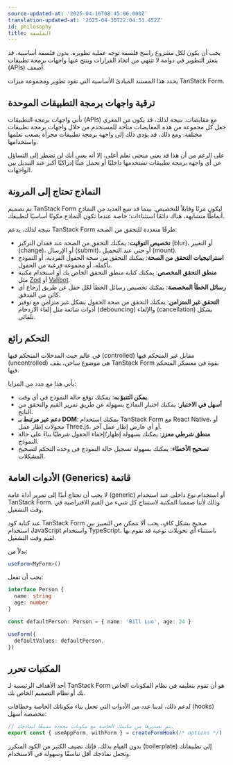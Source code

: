 ```yaml
---
source-updated-at: '2025-04-16T08:45:06.000Z'
translation-updated-at: '2025-04-30T22:04:51.452Z'
id: philosophy
title: الفلسفة
---
```


يجب أن يكون لكل مشروع راسخ فلسفة توجه عملية تطويره. بدون فلسفة أساسية، قد يتعثر التطوير في دوامة لا تنتهي من اتخاذ القرارات وينتج عنها واجهات برمجة تطبيقات (APIs) أضعف.

يحدد هذا المستند المبادئ الأساسية التي تقود تطوير ومجموعة ميزات TanStack Form.

## ترقية واجهات برمجة التطبيقات الموحدة

تأتي واجهات برمجة التطبيقات (APIs) مع مقايضات. نتيجة لذلك، قد يكون من المغري جعل كل مجموعة من هذه المقايضات متاحة للمستخدم من خلال واجهات برمجة تطبيقات مختلفة. ومع ذلك، قد يؤدي ذلك إلى واجهة برمجة تطبيقات مجزأة يصعب تعلمها واستخدامها.

على الرغم من أن هذا قد يعني منحنى تعلم أعلى، إلا أنه يعني أنك لن تضطر إلى التساؤل عن أي واجهة برمجة تطبيقات تستخدمها داخليًا أو تحمل عبئًا إدراكيًا أكبر عند التبديل بين الواجهات.

## النماذج تحتاج إلى المرونة

تم تصميم TanStack Form ليكون مرنًا وقابلاً للتخصيص. بينما قد تتبع العديد من النماذج أنماطًا متشابهة، هناك دائمًا استثناءات؛ خاصة عندما تكون النماذج مكونًا أساسيًا لتطبيقك.

نتيجة لذلك، يدعم TanStack Form طرقًا متعددة للتحقق من الصحة:

- **تخصيص التوقيت**: يمكنك التحقق من الصحة عند فقدان التركيز (blur)، أو التغيير (change)، أو الإرسال (submit)، أو حتى عند التحميل (mount).
- **استراتيجيات التحقق من الصحة**: يمكنك التحقق من صحة الحقول الفردية، أو النموذج بأكمله، أو مجموعة فرعية من الحقول.
- **منطق التحقق المخصص**: يمكنك كتابة منطق التحقق الخاص بك أو استخدام مكتبة مثل [Zod](https://zod.dev/) أو [Valibot](https://valibot.dev/).
- **رسائل الخطأ المخصصة**: يمكنك تخصيص رسائل الخطأ لكل حقل عن طريق إرجاع أي كائن من المدقق.
- **التحقق غير المتزامن**: يمكنك التحقق من صحة الحقول بشكل غير متزامن مع توفير أدوات شائعة مثل إلغاء الازدحام (debouncing) والإلغاء (cancellation) بشكل تلقائي.

## التحكم رائع

في عالم حيث المدخلات المتحكم فيها (controlled) مقابل غير المتحكم فيها (uncontrolled) هي موضوع ساخن، يقف TanStack Form بقوة في معسكر المتحكم فيها.

يأتي هذا مع عدد من المزايا:

- **يمكن التنبؤ به**: يمكنك توقع حالة النموذج في أي وقت.
- **أسهل في الاختبار**: يمكنك اختبار النماذج بسهولة عن طريق تمرير القيم والتحقق من الناتج.
- **دعم غير مرتبط بـ DOM**: يمكنك استخدام TanStack Form مع React Native، أو محولات إطار عمل Three.js، أو أي عارض إطار عمل آخر.
- **منطق شرطي معزز**: يمكنك بسهولة إظهار/إخفاء الحقول شرطيًا بناءً على حالة النموذج.
- **تصحيح الأخطاء**: يمكنك بسهولة تسجيل حالة النموذج في وحدة التحكم لتصحيح المشكلات.

## الأدوات العامة (Generics) قاتمة

لا يجب أن تحتاج أبدًا إلى تمرير أداة عامة (generic) أو استخدام نوع داخلي عند استخدام TanStack Form. وذلك لأننا صممنا المكتبة لاستنتاج كل شيء من القيم الافتراضية في وقت التشغيل.

عند كتابة كود TanStack Form صحيح بشكل كافٍ، يجب ألا تتمكن من التمييز بين استخدام JavaScript واستخدام TypeScript، باستثناء أي تحويلات نوعية قد تقوم بها لقيم وقت التشغيل.

بدلاً من:

```typescript
useForm<MyForm>()
```

يجب أن تفعل:

```typescript
interface Person {
  name: string
  age: number
}

const defaultPerson: Person = { name: 'Bill Luo', age: 24 }

useForm({
  defaultValues: defaultPerson,
})
```

## المكتبات تحرر

أحد الأهداف الرئيسية لـ TanStack Form هو أن تقوم بتغليفه في نظام المكونات الخاص بك أو نظام التصميم الخاص بك.

لدعم ذلك، لدينا عدد من الأدوات التي تجعل بناء مكوناتك الخاصة وخطافات (hooks) مخصصة أسهل:

```typescript
// يتم تصديرها من مكتبتك الخاصة مع مكونات محددة مسبقًا لنماذجك.
export const { useAppForm, withForm } = createFormHook(/* options */)
```

بدون القيام بذلك، فإنك تضيف الكثير من الكود المتكرر (boilerplate) إلى تطبيقاتك وتجعل نماذجك أقل تناسقًا وسهولة في الاستخدام.
